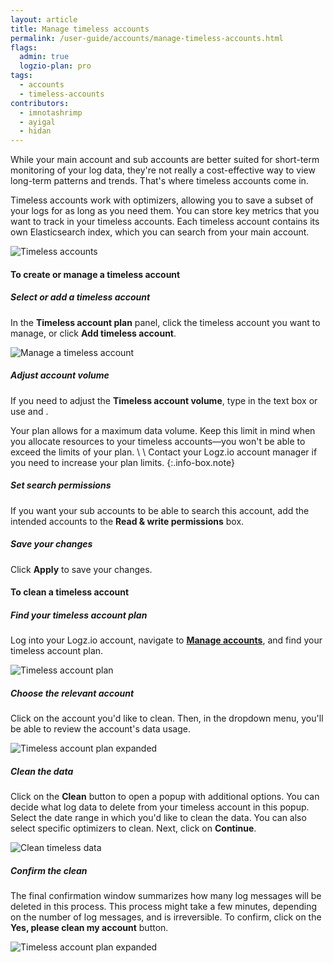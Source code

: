 ```yaml
---
layout: article
title: Manage timeless accounts
permalink: /user-guide/accounts/manage-timeless-accounts.html
flags:
  admin: true
  logzio-plan: pro
tags:
  - accounts
  - timeless-accounts
contributors:
  - imnotashrimp
  - ayigal
  - hidan
---
```


While your main account and sub accounts
are better suited for short-term monitoring of your log data,
they're not really a cost-effective way to view long-term patterns and trends.
That's where timeless accounts come in.

Timeless accounts work with optimizers,
allowing you to save a subset of your logs for as long as you need them.
You can store key metrics that you want to track in your timeless accounts.
Each timeless account contains its own Elasticsearch index,
which you can search from your main account.

![Timeless accounts](https://dytvr9ot2sszz.cloudfront.net/logz-docs/accounts/accounts--timeless-accounts.png)

#### To create or manage a timeless account

<div class="tasklist">

##### Select or add a timeless account

In the **Timeless account plan** panel,
click the timeless account you want to manage,
or click **Add timeless account**.

![Manage a timeless account](https://dytvr9ot2sszz.cloudfront.net/logz-docs/accounts/accounts--manage-timeless-account.png)

##### Adjust account volume

If you need to adjust the **Timeless account volume**,
type in the text box
or use <i class="li li-plus"></i> and <i class="li li-minus"></i>.

Your plan allows for a maximum data volume.
Keep this limit in mind when you allocate resources to your timeless accounts—you won't be able to exceed the limits of your plan. \\
\\
Contact your Logz.io account manager if you need to increase your plan limits.
{:.info-box.note}

##### Set search permissions

If you want your sub accounts to be able to search this account,
add the intended accounts to the **Read & write permissions** box.

##### Save your changes

Click **Apply** to save your changes.

</div>

#### To clean a timeless account


<div class="tasklist">

##### Find your timeless account plan

Log into your Logz.io account, navigate to **[Manage accounts](https://app.logz.io/#/dashboard/settings/manage-accounts)**, and find your timeless account plan.

![Timeless account plan](https://dytvr9ot2sszz.cloudfront.net/logz-docs/accounts/timeless-account-manage.png)

##### Choose the relevant account

Click on the account you'd like to clean. Then, in the dropdown menu, you'll be able to review the account's data usage.

![Timeless account plan expanded](https://dytvr9ot2sszz.cloudfront.net/logz-docs/accounts/timeless-account-in-use.png)

##### Clean the data

Click on the **Clean** button to open a popup with additional options. You can decide what log data to delete from your timeless account in this popup. Select the date range in which you'd like to clean the data. You can also select specific optimizers to clean. Next, click on **Continue**.

![Clean timeless data](https://dytvr9ot2sszz.cloudfront.net/logz-docs/accounts/timeless-date-and-optimizers-msg.png)

##### Confirm the clean

The final confirmation window summarizes how many log messages will be deleted in this process. This process might take a few minutes, depending on the number of log messages, and is irreversible. To confirm, click on the **Yes, please clean my account** button.

![Timeless account plan expanded](https://dytvr9ot2sszz.cloudfront.net/logz-docs/accounts/timeless-confirmation-msg.png)


</div>